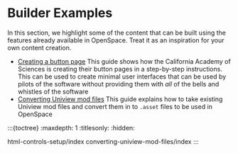 # Builder Examples
In this section, we highlight some of the content that can be built using the features already available in OpenSpace. Treat it as an inspiration for your own content creation.

  - [Creating a button page](html-controls-setup/index)
    This guide shows how the California Academy of Sciences is creating their button pages in a step-by-step instructions. This can be used to create minimal user interfaces that can be used by pilots of the software without providing them with _all_ of the bells and whistles of the software
  - [Converting Uniview mod files](converting-uniview-mod-files/index)
    This guide explains how to take existing Uniview mod files and convert them in to `.asset` files to be used in OpenSpace


:::{toctree}
:maxdepth: 1
:titlesonly:
:hidden:

html-controls-setup/index
converting-uniview-mod-files/index
:::
